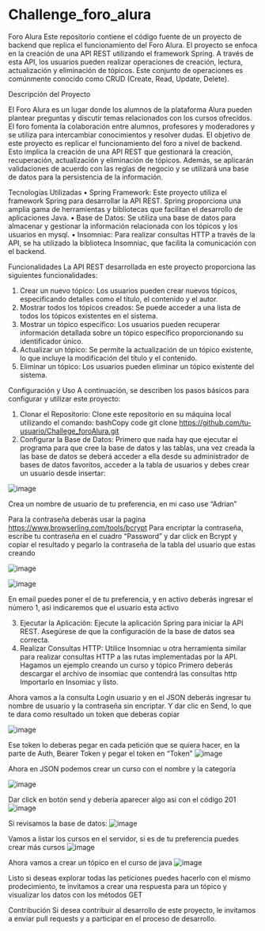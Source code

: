 # Challenge_foro_alura
Foro Alura
Este repositorio contiene el código fuente de un proyecto de backend que replica el funcionamiento del Foro Alura. El proyecto se enfoca en la creación de una API REST utilizando el framework Spring. A través de esta API, los usuarios pueden realizar operaciones de creación, lectura, actualización y eliminación de tópicos. Este conjunto de operaciones es comúnmente conocido como CRUD (Create, Read, Update, Delete).


Descripción del Proyecto

El Foro Alura es un lugar donde los alumnos de la plataforma Alura pueden plantear preguntas y discutir temas relacionados con los cursos ofrecidos. El foro fomenta la colaboración entre alumnos, profesores y moderadores y se utiliza para intercambiar conocimientos y resolver dudas.
El objetivo de este proyecto es replicar el funcionamiento del foro a nivel de backend. Esto implica la creación de una API REST que gestionará la creación, recuperación, actualización y eliminación de tópicos. Además, se aplicarán validaciones de acuerdo con las reglas de negocio y se utilizará una base de datos para la persistencia de la información.

Tecnologías Utilizadas
•	Spring Framework: Este proyecto utiliza el framework Spring para desarrollar la API REST. Spring proporciona una amplia gama de herramientas y bibliotecas que facilitan el desarrollo de aplicaciones Java.
•	Base de Datos: Se utiliza una base de datos para almacenar y gestionar la información relacionada con los tópicos y los usuarios en mysql.
•	Insomniac: Para realizar consultas HTTP a través de la API, se ha utilizado la biblioteca Insomniac, que facilita la comunicación con el backend.


Funcionalidades
La API REST desarrollada en este proyecto proporciona las siguientes funcionalidades:
1.	Crear un nuevo tópico: Los usuarios pueden crear nuevos tópicos, especificando detalles como el título, el contenido y el autor.
2.	Mostrar todos los tópicos creados: Se puede acceder a una lista de todos los tópicos existentes en el sistema.
3.	Mostrar un tópico específico: Los usuarios pueden recuperar información detallada sobre un tópico específico proporcionando su identificador único.
4.	Actualizar un tópico: Se permite la actualización de un tópico existente, lo que incluye la modificación del título y el contenido.
5.	Eliminar un tópico: Los usuarios pueden eliminar un tópico existente del sistema.

Configuración y Uso
A continuación, se describen los pasos básicos para configurar y utilizar este proyecto:
1.	Clonar el Repositorio: Clone este repositorio en su máquina local utilizando el comando:
bashCopy code
git clone https://github.com/tu-usuario/Challege_foroAlura.git 
2.	Configurar la Base de Datos: Primero que nada hay que ejecutar el programa para que cree la base de datos y las tablas, una vez creada la las base de datos se deberá acceder a ella desde su administrador de bases de datos favoritos, acceder a la tabla de usuarios y debes crear un usuario desde insertar:

![image](https://github.com/AdriGPlayer/Challege_foroAlura/assets/130609122/f4a890a3-e6da-4981-88a4-25203d9ed36f)

Crea un nombre de usuario de tu preferencia, en mi caso use “Adrian”

Para la contraseña deberás usar la pagina https://www.browserling.com/tools/bcrypt
Para encriptar la contraseña, escribe tu contraseña en el cuadro “Password” y dar click en Bcrypt y copiar el resultado y pegarlo la contraseña de la tabla del usuario que estas creando

![image](https://github.com/AdriGPlayer/Challege_foroAlura/assets/130609122/938b2c7d-7d0c-42a3-9fa1-aabb1af09041)


![image](https://github.com/AdriGPlayer/Challege_foroAlura/assets/130609122/65adf01b-d7a8-44e8-b82d-449adbbe6c47)

En email puedes poner el de tu preferencia, y en activo deberás ingresar el número 1, asi indicaremos que el usuario esta activo


3.	Ejecutar la Aplicación: Ejecute la aplicación Spring para iniciar la API REST. Asegúrese de que la configuración de la base de datos sea correcta.
4.	Realizar Consultas HTTP: Utilice Insomniac u otra herramienta similar para realizar consultas HTTP a las rutas implementadas por la API.
Hagamos un ejemplo creando un curso y tópico 
Primero deberás descargar el archivo de insomiac que contendrá las consultas http
Importarlo en Insomiac y listo.


Ahora vamos a la consulta Login usuario y en el JSON deberás ingresar tu nombre de usuario y la contraseña sin encriptar.
Y dar clic en Send, lo que te dara como resultado un token que deberas copiar 


![image](https://github.com/AdriGPlayer/Challege_foroAlura/assets/130609122/8cb35fc9-76e3-45b8-898f-7a825fb192cb)

Ese token lo deberas pegar en cada petición que se quiera hacer, en la parte de Auth, Bearer Token y pegar el token en “Token”
![image](https://github.com/AdriGPlayer/Challege_foroAlura/assets/130609122/dcf40285-0002-4dc9-9922-ae72af6893fe)


Ahora en JSON podemos crear un curso con el nombre y la categoría

![image](https://github.com/AdriGPlayer/Challege_foroAlura/assets/130609122/b0c1f4fa-6639-400d-b62b-0c83be60e135)

Dar click en botón send y debería aparecer algo asi con el código 201
![image](https://github.com/AdriGPlayer/Challege_foroAlura/assets/130609122/0f6185b0-ed8d-4af8-b58f-bd6770f9de6f)


Si revisamos la base de datos:
![image](https://github.com/AdriGPlayer/Challege_foroAlura/assets/130609122/d8bbb794-c8d8-4112-a48f-2708c346e2a5)

Vamos a listar los cursos en el servidor, si es de tu preferencia puedes crear más cursos
![image](https://github.com/AdriGPlayer/Challege_foroAlura/assets/130609122/d14d3909-1a91-4bff-b963-e5617579d460)


Ahora vamos a crear un tópico en el curso de java
![image](https://github.com/AdriGPlayer/Challege_foroAlura/assets/130609122/72ce0b9a-d53c-4c2d-83c3-132d9a85d057)

Listo si deseas explorar todas las peticiones puedes hacerlo con el mismo prodecimiento, te invitamos a crear una respuesta para un tópico y visualizar los datos con los métodos GET

Contribución
Si desea contribuir al desarrollo de este proyecto, le invitamos a enviar pull requests y a participar en el proceso de desarrollo.

